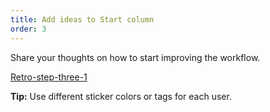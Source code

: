 ```yaml
---
title: Add ideas to Start column
order: 3
---
```


Share your thoughts on how to start improving the workflow.

[Retro-step-three-1](howTo:Retro-step-three-1)

**Tip:** Use different sticker colors or tags for each user.
